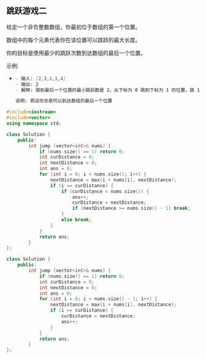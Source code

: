 ## 跳跃游戏二

给定一个非负整数数组，你最初位于数组的第一个位置。

数组中的每个元素代表你在该位置可以跳跃的最大长度。

你的目标是使用最少的跳跃次数到达数组的最后一个位置。

示例:

- ```markdown
  - 输入: [2,3,1,1,4]
  - 输出: 2
  - 解释: 跳到最后一个位置的最小跳跃数是 2。从下标为 0 跳到下标为 1 的位置，跳 1 步，然后跳 3 步到达数组的最后一个位置。
  
  说明: 假设你总是可以到达数组的最后一个位置
  ```

  

```c++
#include<iostream>
#include<vector>
using namespace std;

class Solution {
	public:
		int jump (vector<int>& nums) {
			if (nums.size() == 1) return 0;
			int curDistance = 0;
			int nextDistance = 0;
			int ans = 0;
			for (int i = 0; i < nums.size(); i++) {
				nextDistance = max(i + nums[i], nextDistance);
				if (i == curDistance) {
					if (curDistance < nums.size()) {
						ans++;
						curDistance = nextDistance;
						if (nextDistance >= nums.size() - 1) break;
					}
					else break;
				}
			}
			return ans;
		}
};

```

```c++
class Solution {
	public:
		int jump (vector<int>& nums) {
			if (nums.size() == 1) return 0;
			int curDistance = 0;
			int nextDistance = 0;
			int ans = 0;
			for (int i = 0; i < nums.size() - 1; i++) {
				nextDistance = max(i + nums[i], nextDistance);
				if (i == curDistance) {
					curDistance = nextDistance;
					ans++;
				}
			}
			return ans;
		}
};
```

